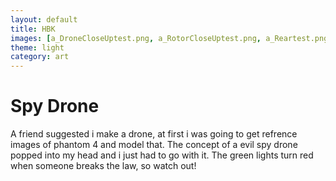 ```yaml
---
layout: default
title: HBK
images: [a_DroneCloseUptest.png, a_RotorCloseUptest.png, a_Reartest.png, a_DroneRendertest]
theme: light
category: art
---
```


# Spy Drone
A friend suggested i make a drone, at first i was going to get refrence images of  phantom 4 and model that. The concept of a evil spy drone popped
into my head and i just had to go with it. The green lights turn red when someone breaks the law, so watch out!
